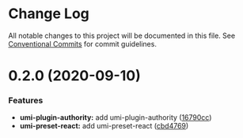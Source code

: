 # Change Log

All notable changes to this project will be documented in this file.
See [Conventional Commits](https://conventionalcommits.org) for commit guidelines.

# 0.2.0 (2020-09-10)


### Features

* **umi-plugin-authority:** add umi-plugin-authority ([16790cc](https://github.com/alitajs/umi-plugins/commit/16790cc23d6849567efdaf94ffc317220efea58e))
* **umi-preset-react:** add umi-preset-react ([cbd4769](https://github.com/alitajs/umi-plugins/commit/cbd4769eeb8331310959a17e8504dca5e9bcb5e2))
